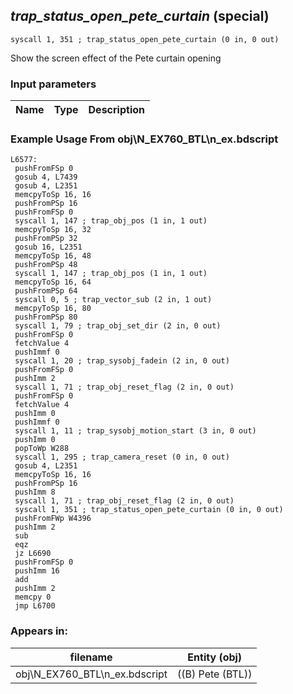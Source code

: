 ## *trap_status_open_pete_curtain* (special)

`syscall 1, 351 ; trap_status_open_pete_curtain (0 in, 0 out)`

Show the screen effect of the Pete curtain opening

### Input parameters
| Name | Type | Description
|------|------|------------


### Example Usage From obj\N_EX760_BTL\n_ex.bdscript
```plaintext
L6577:
 pushFromFSp 0
 gosub 4, L7439
 gosub 4, L2351
 memcpyToSp 16, 16
 pushFromPSp 16
 pushFromFSp 0
 syscall 1, 147 ; trap_obj_pos (1 in, 1 out)
 memcpyToSp 16, 32
 pushFromPSp 32
 gosub 16, L2351
 memcpyToSp 16, 48
 pushFromPSp 48
 syscall 1, 147 ; trap_obj_pos (1 in, 1 out)
 memcpyToSp 16, 64
 pushFromPSp 64
 syscall 0, 5 ; trap_vector_sub (2 in, 1 out)
 memcpyToSp 16, 80
 pushFromPSp 80
 syscall 1, 79 ; trap_obj_set_dir (2 in, 0 out)
 pushFromFSp 0
 fetchValue 4
 pushImmf 0
 syscall 1, 20 ; trap_sysobj_fadein (2 in, 0 out)
 pushFromFSp 0
 pushImm 2
 syscall 1, 71 ; trap_obj_reset_flag (2 in, 0 out)
 pushFromFSp 0
 fetchValue 4
 pushImm 0
 pushImmf 0
 syscall 1, 11 ; trap_sysobj_motion_start (3 in, 0 out)
 pushImm 0
 popToWp W288
 syscall 1, 295 ; trap_camera_reset (0 in, 0 out)
 gosub 4, L2351
 memcpyToSp 16, 16
 pushFromPSp 16
 pushImm 8
 syscall 1, 71 ; trap_obj_reset_flag (2 in, 0 out)
 syscall 1, 351 ; trap_status_open_pete_curtain (0 in, 0 out)
 pushFromFWp W4396
 pushImm 2
 sub 
 eqz 
 jz L6690
 pushFromFSp 0
 pushImm 16
 add 
 pushImm 2
 memcpy 0
 jmp L6700
```


### Appears in:
| filename | Entity (obj)
|----------|-------------
| obj\N_EX760_BTL\n_ex.bdscript       | ((B) Pete (BTL))          



